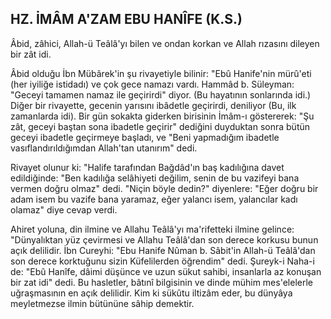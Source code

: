 ## HZ. İMÂM A'ZAM EBU HANÎFE (K.S.)

Âbid, zâhici, Allah-ü Teâlâ'yı bilen ve ondan korkan ve Allah rızasını dileyen bir zât idi.

Âbid olduğu İbn Mübârek'in şu rivayetiyle bilinir: "Ebû Hanife'nin mürû'eti (her iyiliğe istidadı) ve çok gece namazı vardı. Hammâd b. Süleyman: "Geceyi ta­mamen namaz ile geçirirdi" diyor. (Bu hayatının sonla­rında idi.) Diğer bir rivayette, gecenin yarısını ibâdetle geçirirdi, deniliyor (Bu, ilk zamanlarda idi). Bir gün so­kakta giderken birisinin İmâm-ı göstererek: "Şu zât, ge­ceyi baştan sona ibadetle geçirir" dediğini duyduktan sonra bütün geceyi ibadetle geçirmeye başladı, ve "Beni yapmadığım ibadetle vasıflandırıldığımdan Allah'tan utanırım" dedi.

Rivayet olunur ki: "Halife tarafından Bağdâd'ın baş kadılığına davet edildiğinde: "Ben kadılığa selâhiyeti değilim, senin de bu vazifeyi bana vermen doğru ol­maz" dedi. "Niçin böyle dedin?" diyenlere: "Eğer doğ­ru bir adam isem bu vazife bana yaramaz, eğer yalancı isem, yalancılar kadı olamaz" diye cevap verdi.

Ahiret yoluna, din ilmine ve Allahu Teâlâ'yı ma'rifetteki ilmine gelince: "Dünyalıktan yüz çevirmesi ve Alla­hu Teâlâ'dan son derece korkusu bunun açık delilidir. İbn Cureyhi: "Ebu Hanife Nûman b. Sâbit'in Allah-ü Teâlâ'dan son derece korktuğunu sizin Küfelilerden öğrendim" dedi. Şureyk-i Naha-i de: "Ebû Hanîfe, dâimi düşünce ve uzun sükut sahibi, insanlarla az konuşan bir zat idi" dedi. Bu hasletler, bâtınî bilgisinin ve dinde mü­him mes'elelerle uğraşmasının en açık delilidir. Kim ki sükûtu iltizâm eder, bu dünyâya meyletmezse ilmin bü­tününe sâhip demektir.
